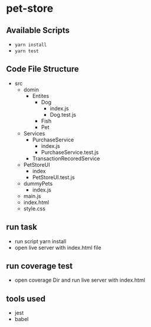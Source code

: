 # pet-store

## Available Scripts
- `yarn install`
- `yarn test`

## Code File Structure
- src
  - domin
    - Entites
      - Dog
        - index.js
        - Dog.test.js
      - Fish
      - Pet
  - Services
    - PurchaseService
      - index.js
      - PurchaseService.test.js
    - TransactionRecoredService
  - PetStoreUI
    - index
    - PetStoreUI.test.js
  - dummyPets
    - index.js
  - main.js
  - index.html
  - style.css
 
  
## run task
 - run script yarn install
 - open live server with index.html file

## run coverage test
 - open coverage Dir and run live server with index.html
## tools used
 - jest
 - babel
